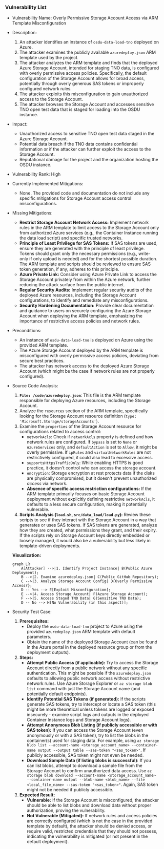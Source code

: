 ### Vulnerability List

* Vulnerability Name: Overly Permissive Storage Account Access via ARM Template Misconfiguration
* Description:
    1. An attacker identifies an instance of `osdu-data-load-tno` deployed on Azure.
    2. The attacker examines the publicly available `azuredeploy.json` ARM template used by the project.
    3. The attacker analyzes the ARM template and finds that the deployed Azure Storage Account, intended for staging TNO data, is configured with overly permissive access policies. Specifically, the default configuration of the Storage Account allows for broad access, potentially through overly generous SAS tokens or improperly configured network rules.
    4. The attacker exploits this misconfiguration to gain unauthorized access to the Storage Account.
    5. The attacker browses the Storage Account and accesses sensitive TNO open test data that is staged for loading into the OSDU instance.
* Impact:
    - Unauthorized access to sensitive TNO open test data staged in the Azure Storage Account.
    - Potential data breach if the TNO data contains confidential information or if the attacker can further exploit the access to the Storage Account.
    - Reputational damage for the project and the organization hosting the OSDU instance.
* Vulnerability Rank: High
* Currently Implemented Mitigations:
    - None. The provided code and documentation do not include any specific mitigations for Storage Account access control misconfigurations.
* Missing Mitigations:
    - **Restrict Storage Account Network Access:** Implement network rules in the ARM template to limit access to the Storage Account only from authorized Azure services (e.g., the Container Instance running the data load script) and specific trusted networks.
    - **Principle of Least Privilege for SAS Tokens:** If SAS tokens are used, ensure they are generated with the principle of least privilege. Tokens should grant only the necessary permissions (e.g., write-only if only upload is needed) and for the shortest possible duration. The ARM template and scripts should be reviewed to ensure SAS token generation, if any, adheres to this principle.
    - **Azure Private Link:** Consider using Azure Private Link to access the Storage Account privately from within the Azure network, further reducing the attack surface from the public internet.
    - **Regular Security Audits:** Implement regular security audits of the deployed Azure resources, including the Storage Account configurations, to identify and remediate any misconfigurations.
    - **Security Hardening Documentation:** Provide clear documentation and guidance to users on securely configuring the Azure Storage Account when deploying the ARM template, emphasizing the importance of restrictive access policies and network rules.
* Preconditions:
    - An instance of `osdu-data-load-tno` is deployed on Azure using the provided ARM template.
    - The Azure Storage Account deployed by the ARM template is misconfigured with overly permissive access policies, deviating from secure best practices.
    - The attacker has network access to the deployed Azure Storage Account (which might be the case if network rules are not properly configured).
* Source Code Analysis:
    1. **`File: /code/azuredeploy.json`**: This file is the ARM template responsible for deploying Azure resources, including the Storage Account.
    2. Analyze the `resources` section of the ARM template, specifically looking for the Storage Account resource definition (`type: 'Microsoft.Storage/storageAccounts'`).
    3. Examine the `properties` of the Storage Account resource for configurations related to access control:
        - `networkAcls`: Check if `networkAcls` property is defined and how network rules are configured. If `bypass` is set to `None` or `AzureServices` only, and `defaultAction` is set to `Allow`, it might be overly permissive. If `ipRules` and `virtualNetworkRules` are not restrictively configured, it could also lead to excessive access.
        - `supportsHttpsTrafficOnly`: While enabling HTTPS is good practice, it doesn't control *who* can access the storage account.
        - `encryption`: Storage encryption at rest protects data if the disks are physically compromised, but it doesn't prevent unauthorized *access* via network.
        - **Absence of specific access restriction configurations:** If the ARM template primarily focuses on basic Storage Account deployment without explicitly defining restrictive `networkAcls`, it defaults to a less secure configuration, making it potentially vulnerable.
    4. **Scripts Analysis (`load.sh`, `src/data_load/load.py`):** Review these scripts to see if they interact with the Storage Account in a way that generates or uses SAS tokens. If SAS tokens are generated, analyze how they are created, what permissions they grant, and their expiry. If the scripts rely on Storage Account keys directly embedded or loosely managed, it would also be a vulnerability but less likely in template-driven deployments.

    **Visualization:**

    ```mermaid
    graph LR
        A[Attacker] -->|1. Identify Project Instance| B(Public Azure Deployment);
        B -->|2. Examine azuredeploy.json| C(Public GitHub Repository);
        C -->|3. Analyze Storage Account Config| D{Overly Permissive Access?};
        D -- Yes --> E[Exploit Misconfiguration];
        E -->|4. Access Storage Account| F(Azure Storage Account);
        F -->|5. Access Staged TNO Data| G(Sensitive TNO Data);
        D -- No --> H[No Vulnerability (in this aspect)];
    ```

* Security Test Case:
    1. **Prerequisites:**
        - Deploy the `osdu-data-load-tno` project to Azure using the provided `azuredeploy.json` ARM template with default parameters.
        - Obtain the name of the deployed Storage Account (can be found in the Azure portal in the deployed resource group or from the deployment outputs).
    2. **Steps:**
        - **Attempt Public Access (if applicable):** Try to access the Storage Account directly from a public network without any specific authentication. This might be possible if the `azuredeploy.json` defaults to allowing public network access without restrictive network rules. Use Azure Storage Explorer or `az storage blob list` command with just the Storage Account name (and potentially default endpoints).
        - **Identify Potential SAS Tokens (if generated):** If the scripts generate SAS tokens, try to intercept or locate a SAS token (this might be more theoretical unless tokens are logged or exposed insecurely - examine script logs and outputs in the deployed Container Instance logs and Storage Account logs).
        - **Attempt Anonymous Blob Listing (if publicly accessible or with SAS token):** If you can access the Storage Account (even anonymously or with a SAS token), try to list the blobs in the container(s) used for staging data. For example, using `az storage blob list --account-name <storage_account_name> --container-name output --output table --sas-token "<sas_token>"`. If publicly accessible, SAS token might not even be needed.
        - **Download Sample Data (if listing blobs is successful):** If you can list blobs, attempt to download a sample file from the Storage Account to confirm unauthorized data access. Use `az storage blob download --account-name <storage_account_name> --container-name output --blob-name <blob_name> --file <local_file_name> --sas-token "<sas_token>"`. Again, SAS token might not be needed if publicly accessible.
    3. **Expected Result:**
        - **Vulnerable:** If the Storage Account is misconfigured, the attacker should be able to list blobs and download data without proper authorization, proving the vulnerability.
        - **Not Vulnerable (Mitigated):** If network rules and access policies are correctly configured (which is not the case in the provided template by default), the attacker should be denied access, or require valid, restricted credentials that they should not possess, indicating the vulnerability is mitigated (or not present in the default deployment).